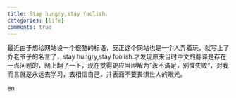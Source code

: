 ```yaml
---
title: Stay hungry,stay foolish.
categories: [life]
comments: true
---
```


最近由于想给网站设一个很酷的标语，反正这个网站也是一个人弄着玩，就写上了乔老爷子的名言了，stay hungry,stay foolish.才发现原来当时中文的翻译是存在一点问题的，网上翻了一下，现在觉得更应当理解为“永不滿足，別懼失敗”，对我而言就是永远去学习，去相信自己，并表面不要畏惧世人的眼光。


en